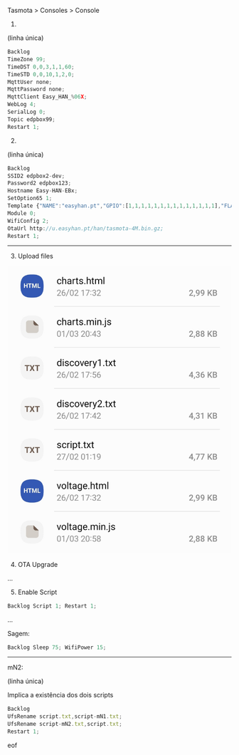 Tasmota > Consoles > Console

1.

(linha única)

```js
Backlog 
TimeZone 99; 
TimeDST 0,0,3,1,1,60; 
TimeSTD 0,0,10,1,2,0; 
MqttUser none; 
MqttPassword none; 
MqttClient Easy_HAN_%06X; 
WebLog 4; 
SerialLog 0; 
Topic edpbox99; 
Restart 1; 
```

2. 

(linha única)

```js
Backlog 
SSID2 edpbox2-dev; 
Password2 edpbox123; 
Hostname Easy-HAN-EBx; 
SetOption65 1; 
Template {"NAME":"easyhan.pt","GPIO":[1,1,1,1,1,1,1,1,1,1,1,1,1,1],"FLAG":0,"BASE":18}; 
Module 0; 
WifiConfig 2; 
OtaUrl http://u.easyhan.pt/han/tasmota-4M.bin.gz; 
Restart 1; 
``` 

---

3. Upload files

![files](./img/files.jpg)

4. OTA Upgrade

...

5. Enable Script

```js
Backlog Script 1; Restart 1;
```

...

Sagem:

```js
Backlog Sleep 75; WifiPower 15; 
```

---

mN2:

(linha única)

Implica a existência dos dois scripts

```js
Backlog 
UfsRename script.txt,script-mN1.txt; 
UfsRename script-mN2.txt,script.txt; 
Restart 1;
```

eof
